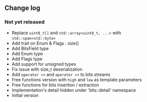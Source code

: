 ## Change log

### Not yet released
- Replace `uint8_t[]` and `std::array<uint8_t, ...>` with `std::span<std::byte>`
- Add trait on Enum & Flags : size()
- Add BitsField type
- Add Enum type
- Add Flags type
- Add support for unsigned types
- Fix issue with size_t deserialization
- Add `operator <<` and `operator >>` to bits streams
- Free functions version with `high` and `low` as template parameters
- Free functions for bits insertion / extraction
- Implementation's detail hidden under 'bits::detail' namespace
- Initial version